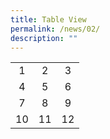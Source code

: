 ```yaml
---
title: Table View
permalink: /news/02/
description: ""
---
```

<table style= "text-align: center;">
  <tr>
    <td>1</td>
    <td>2</td>
    <td>3</td>
  </tr>
  <tr>
    <td>4</td>
    <td>5</td>
    <td>6</td>
  </tr>
  <tr>
    <td>7</td>
    <td>8</td>
    <td>9</td>
  </tr>
  <tr>
    <td>10</td>
    <td>11</td>
    <td>12</td>
  </tr>
</table>